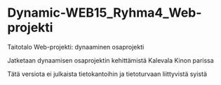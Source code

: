 # Dynamic-WEB15_Ryhma4_Web-projekti

Taitotalo Web-projekti: dynaaminen osaprojekti

Jatketaan dynaamisen osaprojektin kehittämistä Kalevala Kinon parissa

Tätä versiota ei julkaista tietokantoihin ja tietoturvaan liittyvistä syistä
